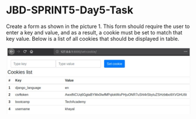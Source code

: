 # JBD-SPRINT5-Day5-Task

Create a form as shown in the picture 1. This form should require the user to enter a key and value, and as a result, a cookie must be set to match that key value. Below is a list of all cookies that should be displayed in table.

![task](Picture1.png)
